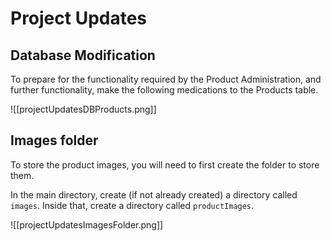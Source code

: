 
# Project Updates

## Database Modification

To prepare for the functionality required by the Product Administration, and further functionality, make the following medications to the Products table.

![[projectUpdatesDBProducts.png]]

## Images folder

To store the product images, you will need to first create the folder to store them. 

In the main directory, create (if not already created) a directory called `images`. Inside that, create a directory called `productImages`.

![[projectUpdatesImagesFolder.png]]
